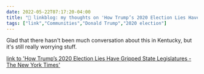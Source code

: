 ```yaml
---
date: 2022-05-22T07:17:20-04:00
title: "🔗 linkblog: my thoughts on 'How Trump’s 2020 Election Lies Have Gripped State Legislatures - The New York Times'"
tags: ["link","Communities","Donald Trump","2020 election"]
---
```

Glad that there hasn't been much conversation about this in Kentucky, but it's still really worrying stuff.
 

[link to 'How Trump’s 2020 Election Lies Have Gripped State Legislatures - The New York Times'](https://www.nytimes.com/interactive/2022/05/22/us/politics/state-legislators-election-denial.html)
